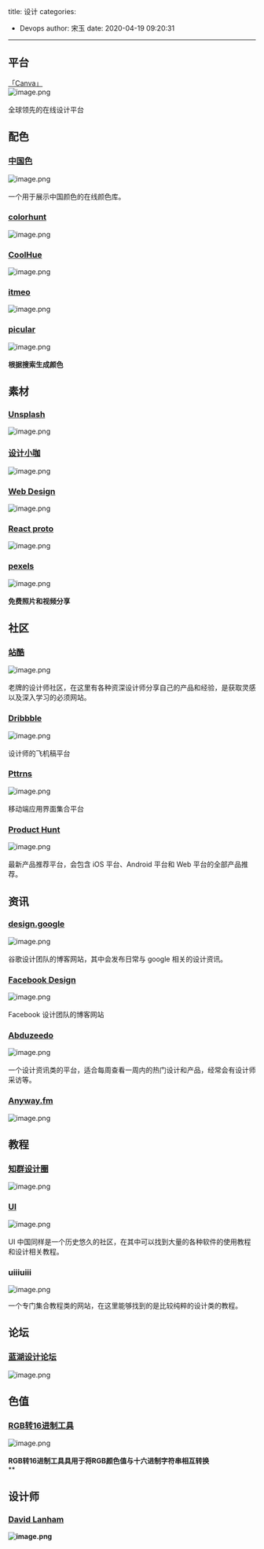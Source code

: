 title: 设计
categories:
 - Devops
author: 宋玉
date: 2020-04-19 09:20:31
---

## 平台
[「Canva」](https://www.canva.cn/)<br />![image.png](https://cdn.nlark.com/yuque/0/2020/png/394169/1587259220979-e6b11412-b75c-4afc-9c12-216d83af60db.png#align=left&display=inline&height=762&margin=%5Bobject%20Object%5D&name=image.png&originHeight=1524&originWidth=2872&size=1364705&status=done&style=none&width=1436)<br />
<br />全球领先的在线设计平台 

## 配色

### [中国色](https://colors.ichuantong.cn/)
![image.png](https://cdn.nlark.com/yuque/0/2020/png/394169/1582383664346-9c1850c1-f477-48a1-b90a-d7a344eaa51c.png#align=left&display=inline&height=766&margin=%5Bobject%20Object%5D&name=image.png&originHeight=1532&originWidth=2876&size=3304682&status=done&style=none&width=1438)<br />
<br />一个用于展示中国颜色的在线颜色库。

### [colorhunt](https://colorhunt.co/)
![image.png](https://cdn.nlark.com/yuque/0/2020/png/394169/1586429978318-1fa688ac-0103-40ef-807a-0b5454e32305.png#align=left&display=inline&height=765&margin=%5Bobject%20Object%5D&name=image.png&originHeight=1530&originWidth=2878&size=458787&status=done&style=none&width=1439)

### [CoolHue](https://webkul.github.io/coolhue/)
![image.png](https://cdn.nlark.com/yuque/0/2020/png/394169/1582384360375-ada013fa-4a34-4f43-abb5-43b54f163451.png#align=left&display=inline&height=769&margin=%5Bobject%20Object%5D&name=image.png&originHeight=1538&originWidth=2870&size=2043037&status=done&style=none&width=1435)

### [itmeo](https://webgradients.com/)
![image.png](https://cdn.nlark.com/yuque/0/2020/png/394169/1582384388159-e9772b6c-4651-44cd-8fb5-2c8e5eabd7ae.png#align=left&display=inline&height=765&margin=%5Bobject%20Object%5D&name=image.png&originHeight=1530&originWidth=2878&size=821800&status=done&style=none&width=1439)

### [picular](https://picular.co/)
![image.png](https://cdn.nlark.com/yuque/0/2020/png/394169/1582693439272-21609f0b-472c-47fb-b0c7-9576d6222bb5.png#align=left&display=inline&height=763&margin=%5Bobject%20Object%5D&name=image.png&originHeight=1526&originWidth=2870&size=281922&status=done&style=none&width=1435)<br />
<br />**根据搜索生成颜色**

## 素材

### [Unsplash](https://unsplash.com/)
![image.png](https://cdn.nlark.com/yuque/0/2020/png/394169/1583848618262-5ddff884-4f99-4b44-a71d-d12b4a181e29.png#align=left&display=inline&height=763&margin=%5Bobject%20Object%5D&name=image.png&originHeight=1526&originWidth=2876&size=254709&status=done&style=none&width=1438)

### [设计小咖](https://www.iamxk.com/)
![image.png](https://cdn.nlark.com/yuque/0/2020/png/394169/1582384428575-1e177f74-75ee-4e0e-b25c-380af11d6ae9.png#align=left&display=inline&height=771&margin=%5Bobject%20Object%5D&name=image.png&originHeight=1542&originWidth=2872&size=4166449&status=done&style=none&width=1436)

### [Web Design](https://www.webdesignmuseum.org/)
![image.png](https://cdn.nlark.com/yuque/0/2020/png/394169/1582384456886-b9835bd8-352a-4b6e-9ed5-ea6cb66de25a.png#align=left&display=inline&height=764&margin=%5Bobject%20Object%5D&name=image.png&originHeight=1528&originWidth=2872&size=2981447&status=done&style=none&width=1436)

### [React proto](https://react-proto.github.io/react-proto/)
![image.png](https://cdn.nlark.com/yuque/0/2020/png/394169/1582384557909-f717149d-66d9-4d8b-bc7d-08ea4a2c76fd.png#align=left&display=inline&height=768&margin=%5Bobject%20Object%5D&name=image.png&originHeight=1536&originWidth=2874&size=1419215&status=done&style=none&width=1437)

### [pexels](https://www.pexels.com/)
![image.png](https://cdn.nlark.com/yuque/0/2020/png/394169/1582694025162-cc3b2f7e-704b-4fdf-b3af-717499bc66b7.png#align=left&display=inline&height=764&margin=%5Bobject%20Object%5D&name=image.png&originHeight=1528&originWidth=2876&size=6051055&status=done&style=none&width=1438)<br />
<br />**免费照片和视频分享**

## 社区

### [站酷](https://www.zcool.com.cn/)
![image.png](https://cdn.nlark.com/yuque/0/2020/png/394169/1583973892595-fcc57bcb-edac-4b25-8c0d-b451f219fde5.png#align=left&display=inline&height=760&margin=%5Bobject%20Object%5D&name=image.png&originHeight=1520&originWidth=2876&size=3442294&status=done&style=none&width=1438)<br />
<br />老牌的设计师社区，在这里有各种资深设计师分享自己的产品和经验，是获取灵感以及深入学习的必须网站。

### [Dribbble](http://www.dribbble.com)
![image.png](https://cdn.nlark.com/yuque/0/2020/png/394169/1583973695130-f9e33657-d715-4f52-8e45-c1ce29ac39e6.png#align=left&display=inline&height=761&margin=%5Bobject%20Object%5D&name=image.png&originHeight=1522&originWidth=2876&size=699876&status=done&style=none&width=1438)<br />
<br />设计师的飞机稿平台

### [Pttrns](http://www.pttrns.com)
![image.png](https://cdn.nlark.com/yuque/0/2020/png/394169/1583973710414-1635d303-9f31-484b-80cc-de2a30d96aac.png#align=left&display=inline&height=764&margin=%5Bobject%20Object%5D&name=image.png&originHeight=1528&originWidth=2880&size=859405&status=done&style=none&width=1440)<br />
<br />移动端应用界面集合平台

### [Product Hunt](https://www.producthunt.com/)
![image.png](https://cdn.nlark.com/yuque/0/2020/png/394169/1583973807266-e1c88465-8746-4ab8-9771-564edbce4f05.png#align=left&display=inline&height=761&margin=%5Bobject%20Object%5D&name=image.png&originHeight=1522&originWidth=2876&size=318992&status=done&style=none&width=1438)<br />
<br />最新产品推荐平台，会包含 iOS 平台、Android 平台和 Web 平台的全部产品推荐。

## 资讯

### [design.google](https://design.google/)
![image.png](https://cdn.nlark.com/yuque/0/2020/png/394169/1583974020165-0355f111-e0a7-4e27-91a5-1b1e22ba22c9.png#align=left&display=inline&height=764&margin=%5Bobject%20Object%5D&name=image.png&originHeight=1528&originWidth=2880&size=934902&status=done&style=none&width=1440)<br />
<br />谷歌设计团队的博客网站，其中会发布日常与 google 相关的设计资讯。

### [Facebook Design](https://facebook.design/)
![image.png](https://cdn.nlark.com/yuque/0/2020/png/394169/1583974080851-4bd1cfac-406c-465e-9760-cdf7de253c12.png#align=left&display=inline&height=765&margin=%5Bobject%20Object%5D&name=image.png&originHeight=1530&originWidth=2880&size=563289&status=done&style=none&width=1440)<br />
<br />Facebook 设计团队的博客网站

### [Abduzeedo](http://Abduzeedo.com)
![image.png](https://cdn.nlark.com/yuque/0/2020/png/394169/1583974199255-2f2ac78d-941f-4283-9e8e-9bd7a85e4e86.png#align=left&display=inline&height=761&margin=%5Bobject%20Object%5D&name=image.png&originHeight=1522&originWidth=2874&size=1106776&status=done&style=none&width=1437)<br />
<br />一个设计资讯类的平台，适合每周查看一周内的热门设计和产品，经常会有设计师采访等。

### [Anyway.fm](https://link.zhihu.com/?target=http%3A//anyway.fm/) 
![image.png](https://cdn.nlark.com/yuque/0/2020/png/394169/1583974216532-80be5b5f-2563-47f7-992d-9b84d9bef6c6.png#align=left&display=inline&height=762&margin=%5Bobject%20Object%5D&name=image.png&originHeight=1524&originWidth=2876&size=461314&status=done&style=none&width=1438)

## 教程

### [知群设计圈](http://izhiqun.com/app.html)
![image.png](https://cdn.nlark.com/yuque/0/2020/png/394169/1583974317145-b6dbcc6b-610d-4233-aec7-14ecef345d35.png#align=left&display=inline&height=1492&margin=%5Bobject%20Object%5D&name=image.png&originHeight=1492&originWidth=1440&size=1471852&status=done&style=none&width=1440)<br />


### [UI](http://ui.cn)
![image.png](https://cdn.nlark.com/yuque/0/2020/png/394169/1583974409751-47bce9f2-be94-42dd-bd7d-7289427c3a11.png#align=left&display=inline&height=763&margin=%5Bobject%20Object%5D&name=image.png&originHeight=1526&originWidth=2880&size=3432472&status=done&style=none&width=1440)<br />
<br />UI 中国同样是一个历史悠久的社区，在其中可以找到大量的各种软件的使用教程和设计相关教程。

### uiiiuiii
![image.png](https://cdn.nlark.com/yuque/0/2020/png/394169/1583975388905-190e8e9f-f61b-44cf-b9a5-c0e746a3f27b.png#align=left&display=inline&height=765&margin=%5Bobject%20Object%5D&name=image.png&originHeight=1530&originWidth=2878&size=1423530&status=done&style=none&width=1439)

一个专门集合教程类的网站，在这里能够找到的是比较纯粹的设计类的教程。

## 论坛

### [蓝湖设计论坛](https://lanhu.ui.cn/)
![image.png](https://cdn.nlark.com/yuque/0/2020/png/394169/1582642099211-ecf18c7c-0dbd-492e-8ae9-46ef0865d8fa.png#align=left&display=inline&height=762&margin=%5Bobject%20Object%5D&name=image.png&originHeight=1524&originWidth=2868&size=702556&status=done&style=none&width=1434)

## 色值

### [RGB转16进制工具](https://c.runoob.com/front-end/55)
![image.png](https://cdn.nlark.com/yuque/0/2020/png/394169/1582639017729-030651ce-ed66-4b76-9a52-7b95cab5a9fd.png#align=left&display=inline&height=754&margin=%5Bobject%20Object%5D&name=image.png&originHeight=1508&originWidth=2874&size=595817&status=done&style=none&width=1437)<br />
<br />**RGB转16进制工具具用于将RGB颜色值与十六进制字符串相互转换**<br />**

## 设计师

### [David Lanham](https://dlanham.com/)
**![image.png](https://cdn.nlark.com/yuque/0/2020/png/394169/1583975480692-4b7a0ba1-ab39-48c2-a270-7515b7373e60.png#align=left&display=inline&height=761&margin=%5Bobject%20Object%5D&name=image.png&originHeight=1522&originWidth=2880&size=1566498&status=done&style=none&width=1440)**
